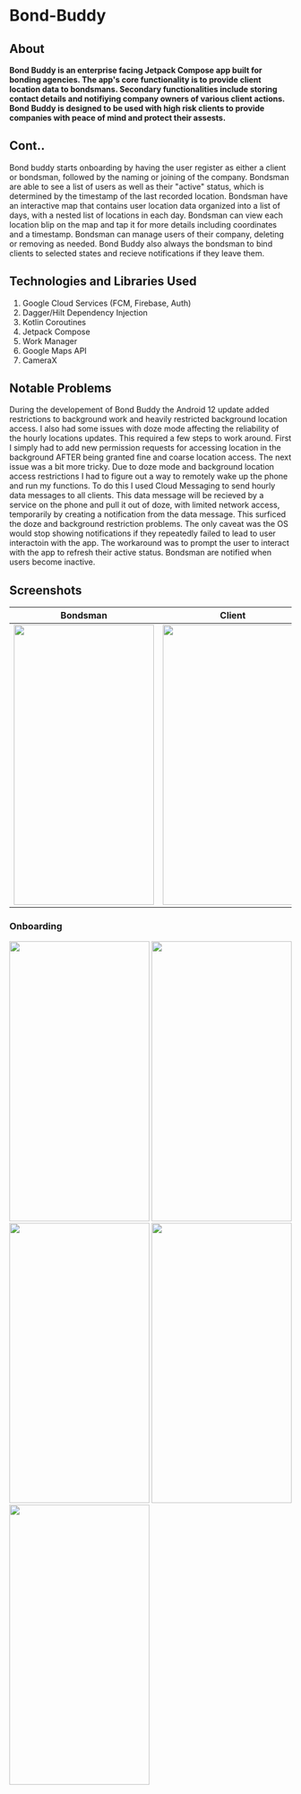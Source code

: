# Bond-Buddy

## About
**Bond Buddy is an enterprise facing Jetpack Compose app built for bonding agencies. The app's core functionality is to provide client location data to bondsmans.
Secondary functionalities include storing contact details and notifiying company owners of various client actions.
Bond Buddy is designed to be used with high risk clients to provide companies with peace of mind and protect their assests.**

## Cont..
Bond buddy starts onboarding by having the user register as either a client or bondsman, followed by the naming or joining of the company.
Bondsman are able to see a list of users as well as their "active" status, which is determined by the timestamp of the last recorded location.
Bondsman have an interactive map that contains user location data organized into a list of days, with a nested list of locations in each day. Bondsman can view each location blip on the map and tap it for more details including coordinates and a timestamp. Bondsman can manage users of their company, deleting or removing as needed. Bond Buddy also always the bondsman to bind clients to selected states and recieve notifications if they leave them.

## Technologies and Libraries Used
1. Google Cloud Services (FCM, Firebase, Auth)
2. Dagger/Hilt Dependency Injection
3. Kotlin Coroutines
4. Jetpack Compose
5. Work Manager
6. Google Maps API
7. CameraX

##	Notable Problems
During the developement of Bond Buddy the Android 12 update added restrictions to background work and heavily restricted background location access. I also had some issues with doze mode affecting the reliability of the hourly locations updates. This required a few steps to work around. First I simply had to add new permission requests for accessing location in the background AFTER being granted fine and coarse location access. The next issue was a bit more tricky. Due to doze mode and background location access restrictions I had to figure out a way to remotely wake up the phone and run my functions. To do this I used Cloud Messaging to send hourly data messages to all clients. This data message will be recieved by a service on the phone and pull it out of doze, with limited network access, temporarily by creating a notification from the data message. This surficed the doze and background restriction problems. The only caveat was the OS would stop showing notifications if they repeatedly failed to lead to user interactoin with the app. The workaround was to prompt the user to interact with the app to refresh their active status. Bondsman are notified when users become inactive.

## Screenshots
| Bondsman | Client | Map |
|:---------------------------------:|:---------------------------------:|:---------------------------------:|
| <img src="https://user-images.githubusercontent.com/49169067/166229208-14059ddb-1c3b-4257-824a-c76b3332f9b8.jpg" height="500" width ="250"> | <img src="https://user-images.githubusercontent.com/49169067/166229346-c3fd4b42-9f9a-4725-960c-8929fa874ef6.jpg" height="500" width ="250"> | <img src="https://user-images.githubusercontent.com/49169067/166231503-9346013e-7be3-4d8b-93ed-270dd874a50b.jpg" height="500" width ="250"> |

### Onboarding
<img src="https://user-images.githubusercontent.com/49169067/166229172-101d0265-867d-428d-a080-f8e03530692e.jpg" height="500" width ="250"> 
<img src="https://user-images.githubusercontent.com/49169067/166232272-5f031169-f18d-4e76-aed8-e3ce1c39175d.jpg" height="500" width ="250"> 
<img src="https://user-images.githubusercontent.com/49169067/166231977-c186ff9d-2591-4819-b828-9a93c88ddf48.jpg" height="500" width ="250">
<img src="https://user-images.githubusercontent.com/49169067/166232358-8a0a7c41-5164-45da-ae6f-91db1e580f1c.jpg" height="500" width ="250">
<img src="https://user-images.githubusercontent.com/49169067/166232426-fb1e3138-a342-4ea9-bd7e-b2f941962b24.jpg" height="500" width ="250">
